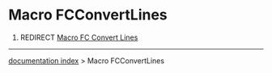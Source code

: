 # Macro FCConvertLines
1.  REDIRECT [Macro FC Convert Lines](Macro_FC_Convert_Lines.md)

---
[documentation index](../README.md) > Macro FCConvertLines
